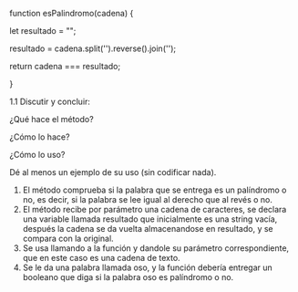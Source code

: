 function esPalindromo(cadena) {

let resultado = "";

resultado = cadena.split('').reverse().join('');

return cadena === resultado;

}

1.1 Discutir y concluir:

¿Qué hace el método?

¿Cómo lo hace?

¿Cómo lo uso?

Dé al menos un ejemplo de su uso (sin codificar nada).


1) El método comprueba si la palabra que se entrega es un palíndromo o no, es decir, si la palabra se lee igual al derecho que al revés o no. 
2) El método recibe por parámetro una cadena de caracteres, se declara una variable llamada resultado que inicialmente es una string vacía, después la cadena se da vuelta almacenandose en resultado, y se compara con la original. 
3) Se usa llamando a la función y dandole su parámetro correspondiente, que en este caso es una cadena de texto. 
4) Se le da una palabra llamada oso, y la función debería entregar un booleano que diga si la palabra oso es palíndromo o no.